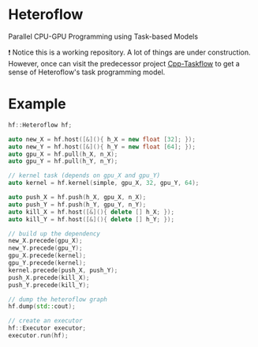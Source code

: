 # Heteroflow
Parallel CPU-GPU Programming using Task-based Models

:exclamation: Notice this is a working repository. A lot of things are under construction.
However, once can visit the predecessor project [Cpp-Taskflow](https://github.com/cpp-taskflow/cpp-taskflow) to get a sense of Heteroflow's task programming model.

# Example

```cpp
hf::Heteroflow hf;

auto new_X = hf.host([&](){ h_X = new float [32]; });
auto new_Y = hf.host([&](){ h_Y = new float [64]; });
auto gpu_X = hf.pull(h_X, n_X);
auto gpu_Y = hf.pull(h_Y, n_Y);

// kernel task (depends on gpu_X and gpu_Y)
auto kernel = hf.kernel(simple, gpu_X, 32, gpu_Y, 64);

auto push_X = hf.push(h_X, gpu_X, n_X);
auto push_Y = hf.push(h_Y, gpu_Y, n_Y);
auto kill_X = hf.host([&](){ delete [] h_X; });
auto kill_Y = hf.host([&](){ delete [] h_Y; });

// build up the dependency
new_X.precede(gpu_X);
new_Y.precede(gpu_Y);
gpu_X.precede(kernel);
gpu_Y.precede(kernel);
kernel.precede(push_X, push_Y);
push_X.precede(kill_X);
push_Y.precede(kill_Y);

// dump the heteroflow graph
hf.dump(std::cout);

// create an executor
hf::Executor executor;
executor.run(hf);
```
